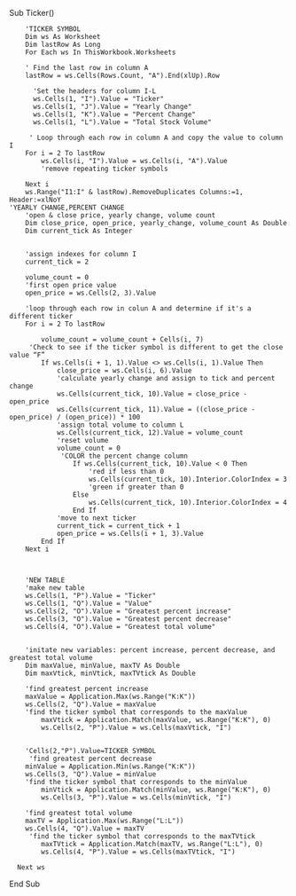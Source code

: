 Sub Ticker()
        
        'TICKER SYMBOL
        Dim ws As Worksheet
        Dim lastRow As Long
        For Each ws In ThisWorkbook.Worksheets
        
        ' Find the last row in column A
        lastRow = ws.Cells(Rows.Count, "A").End(xlUp).Row

          'Set the headers for column I-L
          ws.Cells(1, "I").Value = "Ticker"
          ws.Cells(1, "J").Value = "Yearly Change"
          ws.Cells(1, "K").Value = "Percent Change"
          ws.Cells(1, "L").Value = "Total Stock Volume"

         ' Loop through each row in column A and copy the value to column I
        For i = 2 To lastRow
            ws.Cells(i, "I").Value = ws.Cells(i, "A").Value
            'remove repeating ticker symbols
    
        Next i
        ws.Range("I1:I" & lastRow).RemoveDuplicates Columns:=1, Header:=xlNoY
    'YEARLY CHANGE,PERCENT CHANGE
        'open & close price, yearly change, volume count
        Dim close_price, open_price, yearly_change, volume_count As Double
        Dim current_tick As Integer
        
        
        'assign indexes for column I
        current_tick = 2
    
        volume_count = 0
        'first open price value
        open_price = ws.Cells(2, 3).Value

        'loop through each row in colun A and determine if it's a different ticker
        For i = 2 To lastRow
        
            volume_count = volume_count + Cells(i, 7)
         'Check to see if the ticker symbol is different to get the close value “F”
            If ws.Cells(i + 1, 1).Value <> ws.Cells(i, 1).Value Then
                close_price = ws.Cells(i, 6).Value
                'calculate yearly change and assign to tick and percent change
                ws.Cells(current_tick, 10).Value = close_price - open_price
                ws.Cells(current_tick, 11).Value = ((close_price - open_price) / (open_price)) * 100
                'assign total volume to column L
                ws.Cells(current_tick, 12).Value = volume_count
                'reset volume
                volume_count = 0
                 'COLOR the percent change column
                    If ws.Cells(current_tick, 10).Value < 0 Then
                        'red if less than 0
                        ws.Cells(current_tick, 10).Interior.ColorIndex = 3
                        'green if greater than 0
                    Else
                        ws.Cells(current_tick, 10).Interior.ColorIndex = 4
                    End If
                'move to next ticker
                current_tick = current_tick + 1
                open_price = ws.Cells(i + 1, 3).Value
            End If
        Next i
        
        
        
        'NEW TABLE
        'make new table
        ws.Cells(1, "P").Value = "Ticker"
        ws.Cells(1, "Q").Value = "Value"
        ws.Cells(2, "O").Value = "Greatest percent increase"
        ws.Cells(3, "O").Value = "Greatest percent decrease"
        ws.Cells(4, "O").Value = "Greatest total volume"
        
        
        'initate new variables: percent increase, percent decrease, and greatest total volume
        Dim maxValue, minValue, maxTV As Double
        Dim maxVtick, minVtick, maxTVtick As Double
        
        'find greatest percent increase
        maxValue = Application.Max(ws.Range("K:K"))
        ws.Cells(2, "Q").Value = maxValue
        'find the ticker symbol that corresponds to the maxValue
            maxVtick = Application.Match(maxValue, ws.Range("K:K"), 0)
            ws.Cells(2, "P").Value = ws.Cells(maxVtick, "I")
            
        
        'Cells(2,"P").Value=TICKER SYMBOL
         'find greatest percent decrease
        minValue = Application.Min(ws.Range("K:K"))
        ws.Cells(3, "Q").Value = minValue
        'find the ticker symbol that corresponds to the minValue
            minVtick = Application.Match(minValue, ws.Range("K:K"), 0)
            ws.Cells(3, "P").Value = ws.Cells(minVtick, "I")
        
        'find greatest total volume
        maxTV = Application.Max(ws.Range("L:L"))
        ws.Cells(4, "Q").Value = maxTV
         'find the ticker symbol that corresponds to the maxTVtick
            maxTVtick = Application.Match(maxTV, ws.Range("L:L"), 0)
            ws.Cells(4, "P").Value = ws.Cells(maxTVtick, "I")
      
      Next ws
End Sub




